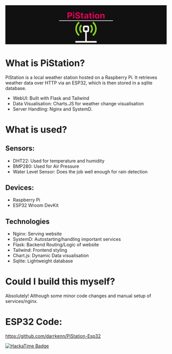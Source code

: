 <img alt="PiStation logo" src="static/PiStation.png">

# What is PiStation?
PiStation is a local weather station hosted on a Raspberry Pi. It retrieves weather data over HTTP via an ESP32, which is then stored in a sqlite database.
- WebUI: Built with Flask and Tailwind
- Data Visualisation: Charts.JS for weather change visualisation
- Server Handling: Nginx and SystemD. 
# What is used?
## Sensors:
- DHT22: Used for temperature and humidity
- BMP280: Used for Air Pressure
- Water Level Sensor: Does the job well enough for rain detection
## Devices:
- Raspberry Pi
- ESP32 Wroom DevKit
## Technologies
- Nginx: Serving website
- SystemD: Autostarting/handling important services
- Flask: Backend Routing/Logic of website
- Tailwind: Frontend styling
- Chart.js: Dynamic Data visualisation
- Sqlite: Lightweight database

# Could I build this myself?
Absolutely! Although some minor code changes and manual setup of services/nginx.

# ESP32 Code:
https://github.com/darrkenn/PiStation-Esp32

[![HackaTime Badge](https://hackatime-badge.hackclub.com/U092R8UPA6L/PiStation)](https://hackatime.hackclub.com)
